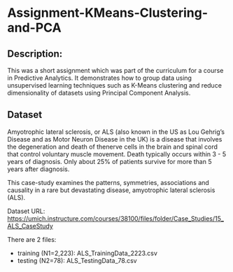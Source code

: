 # Assignment-KMeans-Clustering-and-PCA

## Description:

This was a short assignment which was part of the curriculum for a course in Predictive Analytics. It demonstrates how to group data using unsupervised learning techniques such as K-Means clustering and reduce dimensionality of datasets using Principal Component Analysis. 

## Dataset

Amyotrophic lateral sclerosis, or ALS (also known in the US as Lou Gehrig’s Disease and as Motor Neuron Disease in the UK) is a disease that involves the degeneration and death of thenerve cells in the brain and spinal cord that control voluntary muscle movement. Death typically occurs within 3 - 5 years of diagnosis. Only about 25% of patients survive for more than 5 years after diagnosis.

This case-study examines the patterns, symmetries, associations and causality in a rare but devastating disease, amyotrophic lateral sclerosis (ALS).

Dataset URL:
https://umich.instructure.com/courses/38100/files/folder/Case_Studies/15_ALS_CaseStudy

There are 2 files:
- training (N1=2,223): ALS_TrainingData_2223.csv
- testing (N2=78): ALS_TestingData_78.csv
